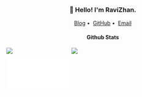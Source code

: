 <h3 align="center">👋 Hello! I'm RaviZhan.</h3>

<p align="center">
<a href="https://www.ravi.cool">Blog</a>&nbsp;•&nbsp;
<a href="https://github.com/ravizhan">GitHub</a>&nbsp;•&nbsp;
<a href="mailto:ravizhan@hotmail.com">Email</a>
</p>
<h4 align="center">Github Stats</h4>

<div>
<img src="https://github-readme-stats.vercel.app/api/top-langs/?username=ravizhan" style="width: 33%; max-width: 33%; min-width: 33%;">
<img src="https://github-readme-stats.vercel.app/api?username=ravizhan&show_icons=true&layout=compact&count_private=true&hide_title=true&theme=default" style="width: 33%; max-width: 33%; min-width: 33%;">
<img src="https://raw.githubusercontent.com/ravizhan/github-stats/master/generated/overview.svg" style="width: 33%; max-width: 33%; min-width: 33%;">
</div>
